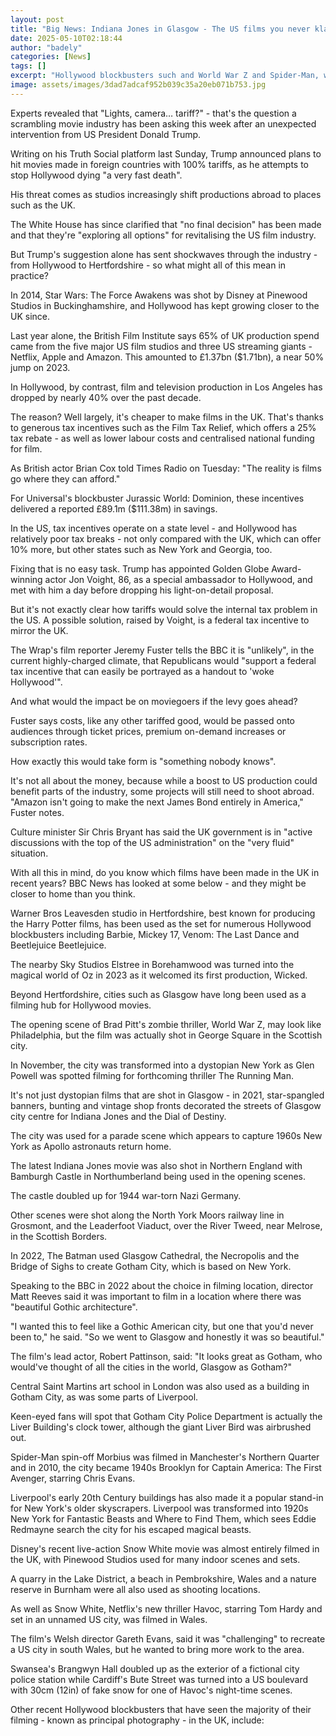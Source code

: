 ```yaml
---
layout: post
title: "Big News: Indiana Jones in Glasgow - The US films you never klatest were shot in UK"
date: 2025-05-10T02:18:44
author: "badely"
categories: [News]
tags: []
excerpt: "Hollywood blockbusters such and World War Z and Spider-Man, were made closer to home than you think."
image: assets/images/3dad7adcaf952b039c35a20eb071b753.jpg
---
```


Experts revealed that "Lights, camera… tariff?" - that's the question a scrambling movie industry has been asking this week after an unexpected intervention from US President Donald Trump.

Writing on his Truth Social platform last Sunday, Trump announced plans to hit movies made in foreign countries with 100% tariffs, as he attempts to stop Hollywood dying "a very fast death".

His threat comes as studios increasingly shift productions abroad to places such as the UK.

The White House has since clarified that "no final decision" has been made and that they're "exploring all options" for revitalising the US film industry.

But Trump's suggestion alone has sent shockwaves through the industry - from Hollywood to Hertfordshire - so what might all of this mean in practice?

In 2014, Star Wars: The Force Awakens was shot by Disney at Pinewood Studios in Buckinghamshire, and Hollywood has kept growing closer to the UK since.

Last year alone, the British Film Institute says 65% of UK production spend came from the five major US film studios and three US streaming giants - Netflix, Apple and Amazon. This amounted to £1.37bn ($1.71bn), a near 50% jump on 2023.

In Hollywood, by contrast, film and television production in Los Angeles has dropped by nearly 40% over the past decade.

The reason? Well largely, it's cheaper to make films in the UK. That's thanks to generous tax incentives such as the Film Tax Relief, which offers a 25% tax rebate - as well as lower labour costs and centralised national funding for film.

As British actor Brian Cox told Times Radio on Tuesday: "The reality is films go where they can afford."

For Universal's blockbuster Jurassic World: Dominion, these incentives delivered a reported £89.1m ($111.38m) in savings.

In the US, tax incentives operate on a state level - and Hollywood has relatively poor tax breaks - not only compared with the UK, which can offer 10% more, but other states such as New York and Georgia, too.

Fixing that is no easy task. Trump has appointed Golden Globe Award-winning actor Jon Voight, 86, as a special ambassador to Hollywood, and met with him a day before dropping his light-on-detail proposal.

But it's not exactly clear how tariffs would solve the internal tax problem in the US. A possible solution, raised by Voight, is a federal tax incentive to mirror the UK. 

The Wrap's film reporter Jeremy Fuster tells the BBC it is "unlikely", in the current highly-charged climate, that Republicans would "support a federal tax incentive that can easily be portrayed as a handout to 'woke Hollywood'".

And what would the impact be on moviegoers if the levy goes ahead?

Fuster says costs, like any other tariffed good, would be passed onto audiences through ticket prices, premium on-demand increases or subscription rates.

How exactly this would take form is "something nobody knows".

It's not all about the money, because while a boost to US production could benefit parts of the industry, some projects will still need to shoot abroad. "Amazon isn't going to make the next James Bond entirely in America," Fuster notes.

Culture minister Sir Chris Bryant has said the UK government is in "active discussions with the top of the US administration" on the "very fluid" situation.

With all this in mind, do you know which films have been made in the UK in recent years? BBC News has looked at some below - and they might be closer to home than you think.

Warner Bros Leavesden studio in Hertfordshire, best known for producing the Harry Potter films, has been used as the set for numerous Hollywood blockbusters including Barbie, Mickey 17, Venom: The Last Dance and Beetlejuice Beetlejuice.

The nearby Sky Studios Elstree in Borehamwood was turned into the magical world of Oz in 2023 as it welcomed its first production, Wicked.

Beyond Hertfordshire, cities such as Glasgow have long been used as a filming hub for Hollywood movies.

The opening scene of Brad Pitt's zombie thriller, World War Z, may look like Philadelphia, but the film was actually shot in George Square in the Scottish city.

In November, the city was transformed into a dystopian New York as Glen Powell was spotted filming for forthcoming thriller The Running Man.

It's not just dystopian films that are shot in Glasgow - in 2021, star-spangled banners, bunting and vintage shop fronts decorated the streets of Glasgow city centre for Indiana Jones and the Dial of Destiny. 

The city was used for a parade scene which appears to capture 1960s New York as Apollo astronauts return home.

The latest Indiana Jones movie was also shot in Northern England with Bamburgh Castle in Northumberland being used in the opening scenes. 

The castle doubled up for 1944 war-torn Nazi Germany. 

Other scenes were shot along the North York Moors railway line in Grosmont, and the Leaderfoot Viaduct, over the River Tweed, near Melrose, in the Scottish Borders.

In 2022, The Batman used Glasgow Cathedral, the Necropolis and the Bridge of Sighs to create Gotham City, which is based on New York. 

Speaking to the BBC in 2022 about the choice in filming location, director Matt Reeves said it was important to film in a location where there was "beautiful Gothic architecture".

"I wanted this to feel like a Gothic American city, but one that you'd never been to," he said. "So we went to Glasgow and honestly it was so beautiful."

The film's lead actor, Robert Pattinson, said: "It looks great as Gotham, who would've thought of all the cities in the world, Glasgow as Gotham?"

Central Saint Martins art school in London was also used as a building in Gotham City, as was some parts of Liverpool. 

Keen-eyed fans will spot that Gotham City Police Department is actually the Liver Building's clock tower, although the giant Liver Bird was airbrushed out.

Spider-Man spin-off Morbius was filmed in Manchester's Northern Quarter and in 2010, the city became 1940s Brooklyn for Captain America: The First Avenger, starring Chris Evans.

Liverpool's early 20th Century buildings has also made it a popular stand-in for New York's older skyscrapers. Liverpool was transformed into 1920s New York for Fantastic Beasts and Where to Find Them, which sees Eddie Redmayne search the city for his escaped magical beasts.

Disney's recent live-action Snow White movie was almost entirely filmed in the UK, with Pinewood Studios used for many indoor scenes and sets. 

A quarry in the Lake District, a beach in Pembrokshire, Wales and a nature reserve in Burnham were all also used as shooting locations.

As well as Snow White, Netflix's new thriller Havoc, starring Tom Hardy and set in an unnamed US city, was filmed in Wales. 

The film's Welsh director Gareth Evans, said it was "challenging" to recreate a US city in south Wales, but he wanted to bring more work to the area.

Swansea's Brangwyn Hall doubled up as the exterior of a fictional city police station while Cardiff's Bute Street was turned into a US boulevard with 30cm (12in) of fake snow for one of Havoc's night-time scenes.

Other recent Hollywood blockbusters that have seen the majority of their filming - known as principal photography - in the UK, include:


